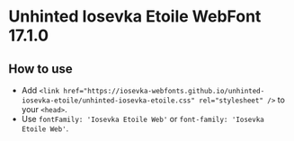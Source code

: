 # Unhinted Iosevka Etoile WebFont 17.1.0

## How to use

- Add `<link href="https://iosevka-webfonts.github.io/unhinted-iosevka-etoile/unhinted-iosevka-etoile.css" rel="stylesheet" />` to your `<head>`.
- Use `fontFamily: 'Iosevka Etoile Web'` or `font-family: 'Iosevka Etoile Web'`.
